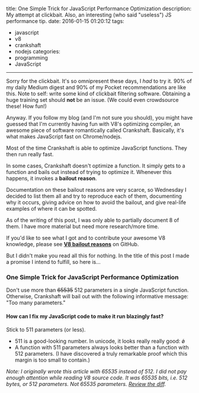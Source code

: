 title: One Simple Trick for JavaScript Performance Optimization
description: My attempt at clickbait. Also, an interesting (who said "useless") JS performance tip.
date: 2016-01-15 01:20:12
tags:
- javascript
- v8
- crankshaft
- nodejs
categories:
- programming
- JavaScript
---

Sorry for the clickbait. It's so omnipresent these days, I *had* to try it. 90% of my daily Medium digest and 90% of my Pocket recommendations are like this. Note to self: write some kind of clickbait filtering software. Obtaining a huge training set should **not** be an issue. (We could even crowdsource these! How fun!)

Anyway. If you follow my blog (and I'm not sure you should), you might have guessed that I'm currently having fun with V8's optimizing compiler, an awesome piece of software romantically called Crankshaft. Basically, it's what makes JavaScript fast on Chrome/nodejs.

Most of the time Crankshaft is able to optimize JavaScript functions. They then run really fast.

In some cases, Crankshaft doesn't optimize a function. It simply gets to a function and bails out instead of trying to optimize it. Whenever this happens, it invokes a **bailout reason**.

Documentation on these bailout reasons are very scarce, so Wednesday I decided to list them all and try to reproduce each of them, documenting why it occurs, giving advice on how to avoid the bailout, and give real-life examples of where it can be spotted.

As of the writing of this post, I was only able to partially document 8 of them. I have more material but need more research/more time.

If you'd like to see what I got and to contribute your awesome V8 knowledge, please see **[V8 bailout reasons](https://github.com/vhf/v8-bailout-reasons)** on GitHub.

But I didn't make you read all this for nothing. In the title of this post I made a promise I intend to fulfill, so here is...

### One Simple Trick for JavaScript Performance Optimization

Don't use more than ~~65535~~ 512 parameters in a single JavaScript function. Otherwise, Crankshaft will bail out with the following informative message: "Too many parameters."

#### How can I fix my JavaScript code to make it run blazingly fast?

Stick to 511 parameters (or less).

- 511 is a good-looking number. In unicode, it looks really really good: &#511;
- A function with 511 parameters always looks better than a function with 512 parameters. (I have discovered a truly remarkable proof which this margin is too small to contain.)

*Note: I originally wrote this article with 65535 instead of 512. I did not pay enough attention while reading V8 source code. It was 65535 bits, i.e. 512 bytes, or 512 parameters. Not 65535 parameters. [Review the diff](https://github.com/vhf/concise-notes/commit/88fc535cbe23a567ddd3e65f8f64c6590936a51b).*
